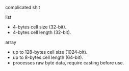 complicated shit  

list    
- 4-bytes cell size (32-bit).  
- 4-bytes cell length (32-bit).  
  
array  
- up to 128-bytes cell size (1024-bit).  
- up to 8-bytes cell length (64-bit).  
- processes raw byte data, require casting before use.  
